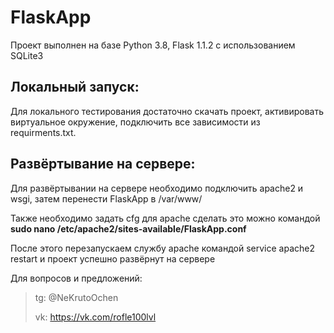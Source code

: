 # FlaskApp
Проект выполнен на базе Python 3.8, Flask 1.1.2 с использованием SQLite3

Локальный запуск:
-----------------
Для локального тестирования достаточно скачать проект, активировать виртуальное окружение, подключить все зависимости из requirments.txt.

Развёртывание на сервере:
-------------------------
Для развёртывании на сервере необходимо подключить apache2 и wsgi, затем перенести FlaskApp в /var/www/

Также необходимо задать cfg для apache сделать это можно командой <b>sudo nano /etc/apache2/sites-available/FlaskApp.conf</b>

После этого перезапускаем службу apache командой service apache2 restart и проект успешно развёрнут на сервере

Для вопросов и предложений:
>tg: @NeKrutoOchen
>
>vk: https://vk.com/rofle100lvl
